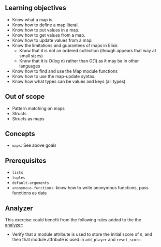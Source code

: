 ## Learning objectives

- Know what a map is.
- Know how to define a map literal.
- Know how to put values in a map.
- Know how to get values from a map.
- Know how to update values from a map.
- Know the limitations and guarantees of maps in Elixir.
  - Know that it is not an ordered collection (though appears that way at small sizes)
  - Know that it is O(log n) rather than O(1) as it may be in other languages
- Know how to find and use the Map module functions
- Know how to use the map-update syntax.
- Know how what types can be values and keys (all types).

## Out of scope

- Pattern matching on maps
- Structs
- Structs as maps

## Concepts

- `maps`: See above goals

## Prerequisites

- `lists`
- `tuples`
- `default-arguments`
- `anonymous-functions`: know how to write anonymous functions, pass functions as data

## Analyzer

This exercise could benefit from the following rules added to the the [analyzer][analyzer]:

- Verify that a module attribute is used to store the initial score of `0`, and then that module attribute is used in `add_player` and `reset_score`.

[analyzer]: https://github.com/exercism/elixir-analyzer
